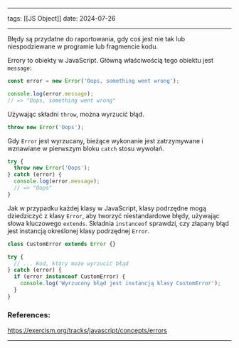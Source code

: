 
--- 
tags: [[JS Object]]
date: 2024-07-26

---

Błędy są przydatne do raportowania, gdy coś jest nie tak lub niespodziewane w programie lub fragmencie kodu.

Errory to obiekty w JavaScript.
Główną właściwością tego obiektu jest `message`:

```js
const error = new Error('Oops, something went wrong');

console.log(error.message);
// => "Oops, something went wrong"
```
Używając składni `throw`, można wyrzucić błąd.

```js
throw new Error('Oops');
```
Gdy `Error` jest wyrzucany, bieżące wykonanie jest zatrzymywane i wznawiane w pierwszym bloku `catch` stosu wywołań.

```js
try {
  throw new Error('Oops');
} catch (error) {
  console.log(error.message);
  // => "Oops"
}
```

Jak w przypadku każdej klasy w JavaScript, klasy podrzędne mogą dziedziczyć z klasy `Error`, aby tworzyć niestandardowe błędy, używając słowa kluczowego `extends`. Składnia `instanceof` sprawdzi, czy złapany błąd jest instancją określonej klasy podrzędnej `Error`.

```js
class CustomError extends Error {}

try {
  // ... Kod, który może wyrzucić błąd
} catch (error) {
  if (error instanceof CustomError) {
    console.log('Wyrzucony błąd jest instancją klasy CustomError');
  }
}
```


### References:
https://exercism.org/tracks/javascript/concepts/errors

---




